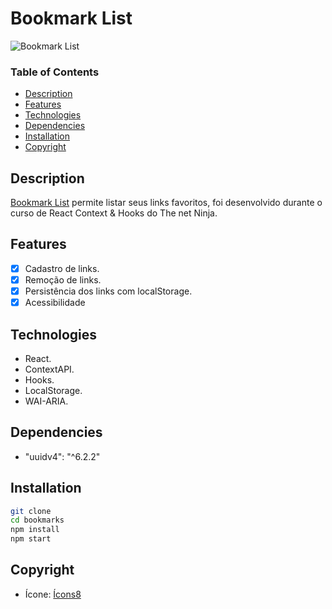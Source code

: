 # Bookmark List 

![Bookmark List](https://user-images.githubusercontent.com/45687654/106367378-453d1b00-6353-11eb-8faf-b39bf1e8439d.gif)

### Table of Contents

- [Description](#description)
- [Features](#features)
- [Technologies](#technologies)
- [Dependencies](#dependencies)
- [Installation](#installation)
- [Copyright](#copyright)



## Description
[Bookmark List](https://bookmark-list-6hj05yb9m.vercel.app/) permite listar seus links favoritos, foi desenvolvido durante o curso de React Context & Hooks do The net Ninja.  

## Features
- [x] Cadastro de links.
- [X] Remoção de links.
- [x] Persistência dos links com localStorage.
- [X] Acessibilidade 

## Technologies
- React.
- ContextAPI.
- Hooks.
- LocalStorage.
- WAI-ARIA.

## Dependencies 
- "uuidv4": "^6.2.2"

## Installation

```bash
git clone
cd bookmarks
npm install
npm start
```

## Copyright
- Ícone: [Ícons8](https://icons8.com/)
